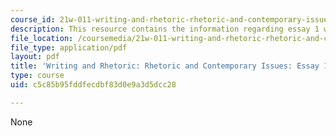 ```yaml
---
course_id: 21w-011-writing-and-rhetoric-rhetoric-and-contemporary-issues-fall-2015
description: This resource contains the information regarding essay 1 workshop Instructions.
file_location: /coursemedia/21w-011-writing-and-rhetoric-rhetoric-and-contemporary-issues-fall-2015/c5c85b95fddfecdbf83d0e9a3d5dcc28_MIT21W_011F15_essay1work.pdf
file_type: application/pdf
layout: pdf
title: 'Writing and Rhetoric: Rhetoric and Contemporary Issues: Essay 1 Workshop Instructions'
type: course
uid: c5c85b95fddfecdbf83d0e9a3d5dcc28

---
```

None